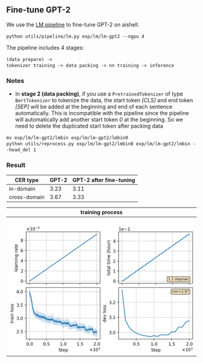 ## Fine-tune GPT-2
We use the [LM pipeline](../../README.md) to fine-tune GPT-2 on aishell.
```
python utils/pipeline/lm.py exp/lm/lm-gpt2 --ngpu 4
```
The pipeline includes 4 stages:
```
(data prepare) ->
tokenizer training -> data packing -> nn training -> inference
```

### Notes

* In **stage 2 (data packing)**, if you use a `PretrainedTokenizer` of type `BertTokenizer` to tokenize the data, the start token *[CLS]* and end token *[SEP]* will be added at the beginning and end of each sentence automatically. This is incompatible with the pipeline since the pipeline will automatically add another start token *0* at the beginning. So we need to delete the duplicated start token after packing data
```
mv exp/lm/lm-gpt2/lmbin exp/lm/lm-gpt2/lmbin0
python utils/reprocess.py exp/lm/lm-gpt2/lmbin0 exp/lm/lm-gpt2/lmbin --head_del 1
```

### Result
|CER type     | GPT-2 |  GPT-2 after fine-tuning  |
| -------     | -------- | ----------- |
| in-domain   | 3.23     |  3.11       | 
| cross-domain| 3.67     |  3.33       | 

|     training process    |
|:-----------------------:|
|![monitor](./monitor.png)|
